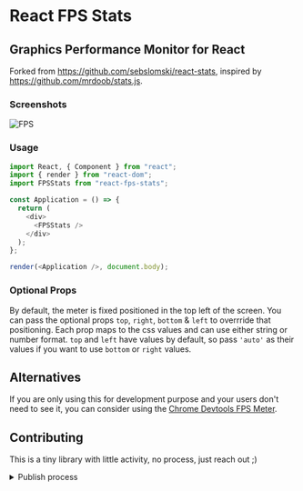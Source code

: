 # React FPS Stats

## Graphics Performance Monitor for React

Forked from https://github.com/sebslomski/react-stats, inspired by https://github.com/mrdoob/stats.js.

### Screenshots

![FPS](http://i.imgur.com/nqcXluS.png)

### Usage

```javascript
import React, { Component } from "react";
import { render } from "react-dom";
import FPSStats from "react-fps-stats";

const Application = () => {
  return (
    <div>
      <FPSStats />
    </div>
  );
};

render(<Application />, document.body);
```

### Optional Props

By default, the meter is fixed positioned in the top left of the screen. You can pass the optional props `top`, `right`, `bottom` & `left` to overrride that positioning. Each prop maps to the css values and can use either string or number format. `top` and `left` have values by default, so pass `'auto'` as their values if you want to use `bottom` or `right` values.

## Alternatives

If you are only using this for development purpose and your users don't need to see it, you can consider using the [Chrome Devtools FPS Meter](https://developer.chrome.com/devtools/docs/rendering-settings#show-fps%20meter).

## Contributing

This is a tiny library with little activity, no process, just reach out ;)

<details>
<summary>Publish process</summary>
Just a reminder for the maintainer ;)

- bump version
- tag version `v__` to create release
- add changelog to release note
- run `npm publish` from dev host
  </details>
